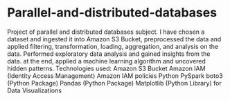 # Parallel-and-distributed-databases
Project of parallel and distributed databases subject.
I have chosen a dataset and ingested it into Amazon S3 Bucket, preprocessed the data and applied filtering, transformation, loading, aggregation, and analysis on the data. 
Performed exploratory data analysis and gained insights from the data. at the end, applied a machine learning algorithm and uncovered hidden patterns.
Technologies used: Amazon S3 Bucket
                   Amazon IAM (Identity Access Management)
                   Amazon IAM policies 
                   Python
                   PySpark
                   boto3 (Python Package)
                   Pandas (Python Package)
                   Matplotlib (Python Library) for Data Visualizations
                   
                   
                   

